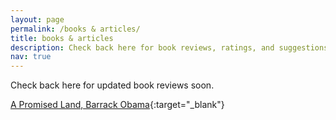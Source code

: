 ```yaml
---
layout: page
permalink: /books & articles/
title: books & articles
description: Check back here for book reviews, ratings, and suggestions, from my shelf to yours.
nav: true
---
```


Check back here for updated book reviews soon.


[A Promised Land, Barrack Obama](https://www.amazon.com/Promised-Land-Barack-Obama/dp/1524763160){:target="\_blank"}
